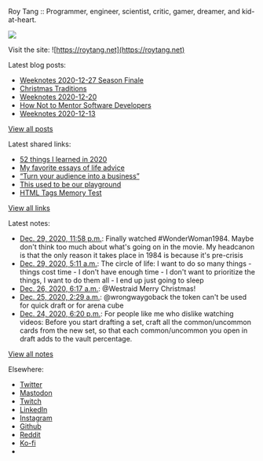 Roy Tang :: Programmer, engineer, scientist, critic, gamer, dreamer, and kid-at-heart.

![](https://roytang.net/static/img/profile.jpg)

Visit the site: ![https://roytang.net](https://roytang.net)

Latest blog posts:

- [Weeknotes 2020-12-27 Season Finale](https://roytang.net/2020/12/weeknotes-2020-12-27/)
- [Christmas Traditions](https://roytang.net/2020/12/xmas-traditions/)
- [Weeknotes 2020-12-20](https://roytang.net/2020/12/weeknotes-2020-12-20/)
- [How Not to Mentor Software Developers](https://roytang.net/2020/12/how-not-to-mentor/)
- [Weeknotes 2020-12-13](https://roytang.net/2020/12/weeknotes-2020-12-13/)

[View all posts](https://roytang.net/blog)

Latest shared links:

- [52 things I learned in 2020](https://roytang.net/2020/12/52-things-i-learned-in-2020/)
- [My favorite essays of life advice](https://roytang.net/2020/12/my-favorite-essays-of-life-advice/)
- [“Turn your audience into a business”](https://roytang.net/2020/12/turn-your-audience-into-a-business/)
- [This used to be our playground](https://roytang.net/2020/12/this-used-to-be-our-playground/)
- [HTML Tags Memory Test](https://roytang.net/2020/12/html-tags-memory-test/)

[View all links](https://roytang.net/links)

Latest notes:

- [Dec. 29, 2020, 11:58 p.m.](https://roytang.net/2020/12/1344191049963425795/): Finally watched #WonderWoman1984. Maybe don&#x27;t think too much about what&#x27;s going on in the movie. My headcanon is that the only reason it takes place in 1984 is because it&#x27;s pre-crisis
- [Dec. 29, 2020, 5:11 a.m.](https://roytang.net/2020/12/c12b1185667d4adc5a2c99224584a981/): The circle of life: I want to do so many things - things cost time - I don&#x27;t have enough time - I don&#x27;t want to prioritize the things, I want to do them all - I end up just going to sleep
- [Dec. 26, 2020, 6:17 a.m.](https://roytang.net/2020/12/1342836877942931456/): @Westraid Merry Christmas!
- [Dec. 25, 2020, 2:29 a.m.](https://roytang.net/2020/12/1342417270094479360/): @wrongwaygoback the token can&#x27;t be used for quick draft or for arena cube
- [Dec. 24, 2020, 6:20 p.m.](https://roytang.net/2020/12/ggvzbuq/): For people like me who dislike watching videos: Before you start drafting a set, craft all the common/uncommon cards from the new set, so that each common/uncommon you open in draft adds to the vault percentage.

[View all notes](https://roytang.net/notes)

Elsewhere:

- [Twitter](https://twitter.com/roytang)
- [Mastodon](https://mastodon.technology/@roytang)
- [Twitch](https://twitch.tv/twitchyroy)
- [LinkedIn](https://www.linkedin.com/in/roytang)
- [Instagram](https://instagram.com/roytang0400)
- [Github](https://github.com/roytang)
- [Reddit](https://reddit.com/u/hungryroy)
- [Ko-fi](https://ko-fi.com/roytang)
- [](mailto:hello@roytang.net)